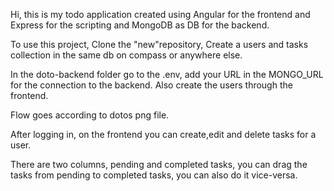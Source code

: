 Hi, this is my todo application created using Angular for the frontend and Express for the scripting and MongoDB as DB for the backend.

To use this project, Clone the "new"repository, Create a users and tasks collection in the same db on compass or anywhere else. 

In the doto-backend folder go to the .env, add your URL in the MONGO_URL for the connection to the backend. Also create the users through the frontend.

Flow goes according to dotos png file.

After logging in, on the frontend you can create,edit and delete tasks for a user. 

There are two columns, pending and completed tasks, you can drag the tasks from pending to completed tasks, you can also do it vice-versa.


